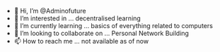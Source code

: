 - 👋 Hi, I’m @Adminofuture
- 👀 I’m interested in ... decentralised learning
- 🌱 I’m currently learning ... basics of everything related to computers
- 💞️ I’m looking to collaborate on ... Personal Network Building 
- 📫 How to reach me ... not available as of now

<!---
Adminofuture/Adminofuture is a ✨ special ✨ repository because its `README.md` (this file) appears on your GitHub profile.
You can click the Preview link to take a look at your changes.
--->

